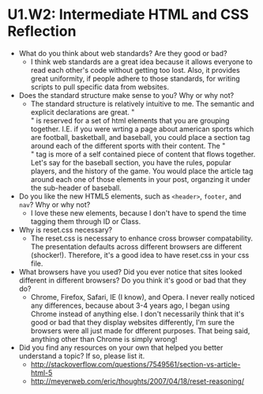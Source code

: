 # U1.W2: Intermediate HTML and CSS Reflection

* What do you think about web standards? Are they good or bad?
	* I think web standards are a great idea because it allows everyone to read each other's code without getting too lost. Also, it provides great uniformity, if people adhere to those standards, for writing scripts to pull specific data from websites.
* Does the standard structure make sense to you? Why or why not?
	* The standard structure is relatively intuitive to me. The semantic and explicit declarations are great. "<section>" is reserved for a set of html elements that you are grouping together. I.E. if you were wrting a page about american sports which are football, basketball, and baseball, you could place a section tag around each of the different sports with their content. The "<article>" tag is more of a self contained piece of content that flows together. Let's say for the baseball section, you have the rules, popular players, and the history of the game. You would place the article tag around each one of those elements in your post, organzing it under the sub-header of baseball. 
* Do you like the new HTML5 elements, such as `<header>`, `footer`, and `nav`? Why or why not?
	* I love these new elements, because I don't have to spend the time tagging them through ID or Class.
* Why is reset.css necessary? 
	* The reset.css is necessary to enhance cross browser compatability. The presentation defaults across different browsers are different (shocker!). Therefore, it's a good idea to have reset.css in your css file.
* What browsers have you used? Did you ever notice that sites looked different in different browsers? Do you think it's good or bad that they do?
	* Chrome, Firefox, Safari, IE (I know), and Opera. I never really noticed any differences, because about 3-4 years ago, I began using Chrome instead of anything else. I don't necessarily think that it's good or bad that they display websites differently, I'm sure the browsers were all just made for dfferent purposes. That being said, anything other than Chrome is simply wrong! 
* Did you find any resources on your own that helped you better understand a topic? If so, please list it.
	* http://stackoverflow.com/questions/7549561/section-vs-article-html-5
	* http://meyerweb.com/eric/thoughts/2007/04/18/reset-reasoning/